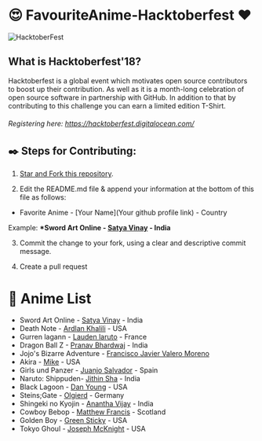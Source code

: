 # :heart_eyes: FavouriteAnime-Hacktoberfest :heart:
![HacktoberFest](https://i0.wp.com/wp.laravel-news.com/wp-content/uploads/2018/10/hacktoberfest-2018.jpg)
## What is Hacktoberfest'18?
Hacktoberfest is a global event which motivates open source contributors to boost up their contribution. As well as it is a month-long celebration of open source software in partnership with GitHub. In addition to that by contributing to this challenge you can earn a limited edition T-Shirt.

###### Registering here: https://hacktoberfest.digitalocean.com/


## :black_nib: Steps for Contributing: 

1. [Star and Fork this repository](https://github.com/satya-vinay/FavoriteAnime-Hacktoberfest.git).

2. Edit the README.md file & append your information at the bottom of this file as follows:

+ Favorite Anime - [Your Name](Your github profile link) - Country

Example: <b>*Sword Art Online - [Satya Vinay](https://github.com/satya-vinay) - India</b>

3. Commit the change to your fork, using a clear and descriptive commit message.

4. Create a pull request


# :ledger: Anime List 

* Sword Art Online - [Satya Vinay](https://github.com/satya-vinay) - India
* Death Note - [Ardlan Khalili](https://github.com/ardlank) - USA
* Gurren lagann - [Lauden laruto](https://github.com/Laudenlaruto/) - France
* Dragon Ball Z - [Pranav Bhardwaj](https://github.com/pranav1999) - India
* Jojo's Bizarre Adventure - [Francisco Javier Valero Moreno](https://github.com/JavierValeroMoreno)
* Akira - [Mike](https://github.com/savagemike) - USA
* Girls und Panzer - [Juanjo Salvador](https://github.com/juanjosalvador) - Spain
* Naruto: Shippuden- [Jithin Sha](https://github.com/waterloo) - India
* Black Lagoon - [Dan Young](https://github.com/ytmnd) - USA
* Steins;Gate - [Olgierd](https://github.com/olgierdg) - Germany
* Shingeki no Kyojin - [Anantha Vijay](https://github.com/ananthavijay) - India
* Cowboy Bebop - [Matthew Francis](https://github.com/mafro28) - Scotland
* Golden Boy - [Green Sticky](https://github.com/greensticky) - USA
* Tokyo Ghoul - [Joseph McKnight](https://github.com/Kowake) - USA


